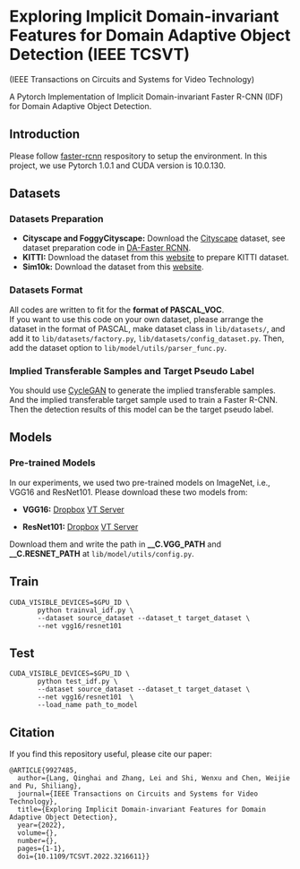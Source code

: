 # Exploring Implicit Domain-invariant Features for Domain Adaptive Object Detection (IEEE TCSVT)
(IEEE Transactions on Circuits and Systems for Video Technology)

A Pytorch Implementation of Implicit Domain-invariant Faster R-CNN (IDF) for Domain Adaptive Object Detection. 

## Introduction
Please follow [faster-rcnn](https://github.com/jwyang/faster-rcnn.pytorch/tree/pytorch-1.0) respository to setup the environment. In this project, we use Pytorch 1.0.1 and CUDA version is 10.0.130. 

## Datasets
### Datasets Preparation
* **Cityscape and FoggyCityscape:** Download the [Cityscape](https://www.cityscapes-dataset.com/) dataset, see dataset preparation code in [DA-Faster RCNN](https://github.com/yuhuayc/da-faster-rcnn/tree/master/prepare_data).
* **KITTI:** Download the dataset from this [website](https://www.cvlibs.net/datasets/kitti/eval_object.php?obj_benchmark=3d) to prepare KITTI dataset.
* **Sim10k:** Download the dataset from this [website](https://fcav.engin.umich.edu/sim-dataset/).  

### Datasets Format
All codes are written to fit for the **format of PASCAL_VOC**.  
If you want to use this code on your own dataset, please arrange the dataset in the format of PASCAL, make dataset class in ```lib/datasets/```, and add it to ```lib/datasets/factory.py```, ```lib/datasets/config_dataset.py```. Then, add the dataset option to ```lib/model/utils/parser_func.py```.

### Implied Transferable Samples and Target Pseudo Label
You should use [CycleGAN](https://github.com/junyanz/pytorch-CycleGAN-and-pix2pix) to generate the implied transferable samples. And the implied transferable target sample used to train a Faster R-CNN. Then the detection results of this model can be the target pseudo label.

## Models
### Pre-trained Models
In our experiments, we used two pre-trained models on ImageNet, i.e., VGG16 and ResNet101. Please download these two models from:
* **VGG16:** [Dropbox](https://www.dropbox.com/s/s3brpk0bdq60nyb/vgg16_caffe.pth?dl=0)  [VT Server](https://filebox.ece.vt.edu/~jw2yang/faster-rcnn/pretrained-base-models/vgg16_caffe.pth)

* **ResNet101:** [Dropbox](https://www.dropbox.com/s/iev3tkbz5wyyuz9/resnet101_caffe.pth?dl=0)  [VT Server](https://filebox.ece.vt.edu/~jw2yang/faster-rcnn/pretrained-base-models/resnet101_caffe.pth)

Download them and write the path in **__C.VGG_PATH** and **__C.RESNET_PATH** at ```lib/model/utils/config.py```.

## Train
```
CUDA_VISIBLE_DEVICES=$GPU_ID \
       python trainval_idf.py \
       --dataset source_dataset --dataset_t target_dataset \
       --net vgg16/resnet101 
```
## Test
```
CUDA_VISIBLE_DEVICES=$GPU_ID \
       python test_idf.py \
       --dataset source_dataset --dataset_t target_dataset \
       --net vgg16/resnet101  \
       --load_name path_to_model
```
## Citation
If you find this repository useful, please cite our paper:
```
@ARTICLE{9927485,
  author={Lang, Qinghai and Zhang, Lei and Shi, Wenxu and Chen, Weijie and Pu, Shiliang},
  journal={IEEE Transactions on Circuits and Systems for Video Technology}, 
  title={Exploring Implicit Domain-invariant Features for Domain Adaptive Object Detection}, 
  year={2022},
  volume={},
  number={},
  pages={1-1},
  doi={10.1109/TCSVT.2022.3216611}}
```
```
